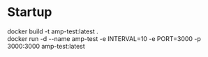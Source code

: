 # Startup
docker build -t amp-test:latest . \
docker run -d --name amp-test -e INTERVAL=10 -e PORT=3000 -p 3000:3000 amp-test:latest